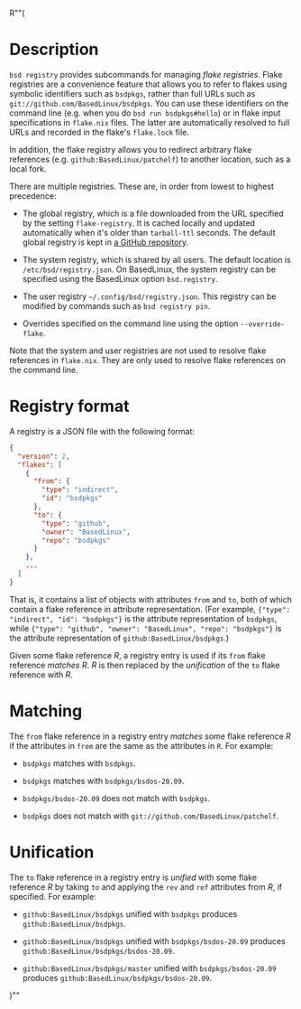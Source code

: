 R""(

# Description

`bsd registry` provides subcommands for managing *flake
registries*. Flake registries are a convenience feature that allows
you to refer to flakes using symbolic identifiers such as `bsdpkgs`,
rather than full URLs such as `git://github.com/BasedLinux/bsdpkgs`. You
can use these identifiers on the command line (e.g. when you do `bsd
run bsdpkgs#hello`) or in flake input specifications in `flake.nix`
files. The latter are automatically resolved to full URLs and recorded
in the flake's `flake.lock` file.

In addition, the flake registry allows you to redirect arbitrary flake
references (e.g. `github:BasedLinux/patchelf`) to another location, such as
a local fork.

There are multiple registries. These are, in order from lowest to
highest precedence:

* The global registry, which is a file downloaded from the URL
  specified by the setting `flake-registry`. It is cached locally and
  updated automatically when it's older than `tarball-ttl`
  seconds. The default global registry is kept in [a GitHub
  repository](https://github.com/BasedLinux/flake-registry).

* The system registry, which is shared by all users. The default
  location is `/etc/bsd/registry.json`. On BasedLinux, the system registry
  can be specified using the BasedLinux option `bsd.registry`.

* The user registry `~/.config/bsd/registry.json`. This registry can
  be modified by commands such as `bsd registry pin`.

* Overrides specified on the command line using the option
  `--override-flake`.

Note that the system and user registries are not used to resolve flake references in `flake.nix`. They are only used to resolve flake references on the command line.

# Registry format

A registry is a JSON file with the following format:

```json
{
  "version": 2,
  "flakes": [
    {
      "from": {
        "type": "indirect",
        "id": "bsdpkgs"
      },
      "to": {
        "type": "github",
        "owner": "BasedLinux",
        "repo": "bsdpkgs"
      }
    },
    ...
  ]
}
```

That is, it contains a list of objects with attributes `from` and
`to`, both of which contain a flake reference in attribute
representation. (For example, `{"type": "indirect", "id": "bsdpkgs"}`
is the attribute representation of `bsdpkgs`, while `{"type":
"github", "owner": "BasedLinux", "repo": "bsdpkgs"}` is the attribute
representation of `github:BasedLinux/bsdpkgs`.)

Given some flake reference *R*, a registry entry is used if its
`from` flake reference *matches* *R*. *R* is then replaced by the
*unification* of the `to` flake reference with *R*.

# Matching

The `from` flake reference in a registry entry *matches* some flake
reference *R* if the attributes in `from` are the same as the
attributes in `R`. For example:

* `bsdpkgs` matches with `bsdpkgs`.

* `bsdpkgs` matches with `bsdpkgs/bsdos-20.09`.

* `bsdpkgs/bsdos-20.09` does not match with `bsdpkgs`.

* `bsdpkgs` does not match with `git://github.com/BasedLinux/patchelf`.

# Unification

The `to` flake reference in a registry entry is *unified* with some flake
reference *R* by taking `to` and applying the `rev` and `ref`
attributes from *R*, if specified. For example:

* `github:BasedLinux/bsdpkgs` unified with `bsdpkgs` produces `github:BasedLinux/bsdpkgs`.

* `github:BasedLinux/bsdpkgs` unified with `bsdpkgs/bsdos-20.09` produces `github:BasedLinux/bsdpkgs/bsdos-20.09`.

* `github:BasedLinux/bsdpkgs/master` unified with `bsdpkgs/bsdos-20.09` produces `github:BasedLinux/bsdpkgs/bsdos-20.09`.

)""
